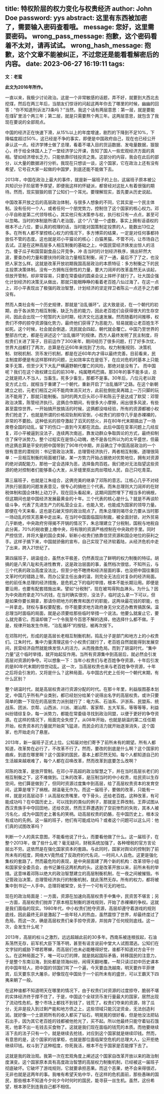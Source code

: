 title: 特权阶层的权力变化与权贵经济
author: John Doe
password: yys
abstract: 这里有东西被加密了，需要输入密码查看哦。
message: 您好，这里需要密码。
wrong_pass_message: 抱歉，这个密码看着不太对，请再试试。
wrong_hash_message: 抱歉，这个文章不能被纠正，不过您还是能看看解密后的内容。
date: 2023-06-27 16:19:11
tags:
---
**文：老蛮**<!--more-->

**此文为2016年所作。**

一直以来，我极少讨论政治。这是一个非常敏感的话题，弄不好，就要到大西北去挖煤，然后在两三年后，当朋友们惊讶的问起这两年你去了哪里的时候，幽幽的回答：“你不知道刑诉法73条吗？”当然，我这个话有两层意思：第一层，就是要能在煤矿里活个两三年；第二层，就是只需要熬个两三年。这两层意思，就包含了我现在要说的全部观点。

中国的经济正在快速下滑，从15%以上的年度增速，剧烈的下降到不足10%，下降幅度超过50%，这已经是不争的事实，即便是中国政府自己，现在也已经公开承认这一点。经济学博士做了总理，看着不堪入目的货运数据、发电量数据，狠狠心，终于给全体国人上了一堂经济学公开课，告知了国人一些宏观经济方面的真相。譬如经济增长乏力，只能依靠印钱投资之类。这部分的内容，我会在此后的部分，以大量的数据进行分析。我现在只想谈一谈，这个国家，它在政治上还有没有希望，它号召大家一起做的中国梦，到底还能不能做下去。

2013年，中国在政治上最大的事件，就是新一届班子的上台。这届班子原本被公共知识分子阶层寄予厚望，即便我这样的怀疑派，都曾经对这批人有着很强的期待。然而，现实狠狠的扇了公知们一个耳光。要理解现实，首先要从历史说起。

中国改革开放之后的高层政治体制，与很多人想象的不同，它其实是一个民主体制。没有任何一个人，或者任何一个朋党势力，控制住了这个国家的核心权力。邓小平自称是第二代领导核心，其实他只有决策参与权，执行权只有一点点，甚至可以忽略。当时的体制是所谓八老治国，这个“八”是一个虚数，事实上拥有话语权的根本不止八位，要认真的梳理的话，当时能对国策制定投票的人，能数出13位之多。在所有人都不掌控核心权力的情况下，多方博弈的结果，一定是对任何事都持放任不管的态度。这也就是邓小平猫论的核心：白猫黑猫，不管不问，让市场自己去试。正是在这种高层多人相互制衡的基础之上，中国民营经济焕发出惊人的活力。傻子瓜子和国营副食品公开竞争，冲 击当时的计划经济秩序，搞出轩然大波，要查办的力量和要扶持的政治力量相互制衡，闹了一通，最后不了了之，也没把人家怎么样。这就是改革开放初期我国高层政治的本质特征：多方制衡之下的民主投票决策体制。没有一方拥有压倒性的力量，要大刀阔斧的改革虽然无从谈起，但放开管制，却非常容易，只要在常委级的圆桌会议上摔杯子就行了。壮大国企强化计划经济的决策无从做出，那就只能眼睁睁的看着老百姓八仙过海了。在这一点上，邓小平表现出了极强的政治智慧，计划经济的坚定捍卫者陈云一点还手之力都没有。

然而人类社会有一个历史规律，那就是“治乱循环”。这大致是说，在一个朝代的初期，由于各派势力相互制衡，缺乏为恶的能力，因此老百姓们会获得很大的生存空间，因此会出现一个短暂的大治时期，经济文化迅速发展。然而随着时间推移，权贵们不停的掠夺资源强化势力，最终他们获得了为恶能力，轻易就能让老百姓生不如死。这个时候，社会就会倒退，流民就会四起，朝代就会覆亡。中国乃至世界的整部古代史，都是在讲述这个“治乱循环”的规律。西方人最终发明了民主制度，将权贵们关进了笼子，目前运作了300来年，期间经历了很多问题，打了好多次仗，世界大战都打了两次，总算是在近60年来找到了方向。权力制衡规则、决策机制、财税机制、货币发行机制，都是在近60年内才得以最终完善。目前看来，民主制度即便是有这样那样的问题，比如效率实在是低下，在应对危机时基本上只能束手无策，但至少天下大乱尸横遍野朝代覆亡的风险，那绝对是没有了。
而中国呢？我们在这个政权建立后的前30年，纯属瞎鸡巴搞，那30年的事不能多谈，总之就是把人不当人，当畜生。死多少畜生，那都不是事。30年后，八位元老以政变方式上位，就相当于重建了一个朝代，重新开启了“治乱循环”之路。在这个新朝建立之初，元老们相互之间不能肉体消灭对方，此前批倒批臭再踏上一万只脚的玩法不能用了，那就只能制衡。当时的两大巨头邓小平和陈云于是达成了默契：邓管政治决策，陈管经济执行。这俩合作期间，有很多大小摩擦，闹出很多风波，有些甚至震惊世界。一开始搞开放搞活的时候，这俩都没啥经验，所有的资源都被小权贵们抢走了，也就是所谓的价格双轨制和官倒，小权贵们的掠夺几乎是赤裸裸的，非常的不要脸。这种低劣的掠夺激起了滔天的怒火，并在80年代末期搞出了一场席卷全国的动乱，留下的伤口一直到今天都在流血。此后中国在变革问题上几经反复，邓小平被逼到没法子，连续两次南巡，靠发动群众争取舆论的方式，最终抑制住了保守派势力。整个过程实在是惊心动魄，绝不是各位所以为的太平盛世，但最终这俩总算是平安的把中国带到了90年代中期，并且确立了中国高层政治的一个很有意思的潜规则：书记管政治决策，总理管经济执行，两者相互制衡。道理很简单：一旦相互制衡的局面被打破，某一方势力开始占据绝对优势地位，拥有对资源的绝对调配能力，那他一定会选择为恶，选择鱼肉百姓。我们绝对无法指望这些资源的绝对控制者们能够善心大发，从牙缝里抠出肉丝喂给人民，自己只吃青菜。

第三届班子，也就是江朱组合，这俩完美的继承了邓陈的意志。江核心几乎不对经济执行层面的问题发表意见，很专心的搞他三个代表。而朱总理则大刀阔斧的在财税体制和国企体制上动刀子。现在回头看起来，这期间固然埋下了相当多的祸根，但这期间也是中国经济发展最黄金的十年。三个代表的核心是什么？就是不再谈阶级斗争，代表了先进生产力的私营企业主，也能入党，也能成为国家的领导力量。即便在今天来看，这也是石破天惊的政治观点了。而朱总理则竭尽全力要从当时那一场动乱的惊天恶果中走出来。在当时中国面临国际制裁，被全面封锁，对外贸易几乎断绝，中央政府穷得揭不开锅的情况下，朱总理建立了分税制，国税与地税自此分离，70%的税收要上缴中央，将有限的资源严格控制在中央政府手里。同时严控信贷，并将大量的国企卖掉，斩断小权贵们依靠信贷资源和国企地位的获利之手。这样子搞下来，中国就骄傲的宣布，自己实现了经济软着陆，从经济危机中走了出来，跨入21世纪了。

第四届班子，胡温组合，虽然水平极差，仍然表现出了鲜明的权力制衡的特征。胡搞的是八荣八耻和先进性教育，这是政治层面的事，虽然档次很低，不知所云，与三个代表的政治高度没法比，但至少他不瞎搀和经济层面的事，也没把中国往重回文革时代的错路上带。而办公室主任出身的温，则完全无法应对复杂的经济局面。他的前任朱总理的经济措施，是危机之下的临时举措，根本不能长期沿用。即便是要沿用，也要有配套措施出来。譬如“分税制”，现在被骂得狗血淋头。为什么？因为中央政府拿走70%的钱，在当时确实很穷，没法子，临时这么拿一下可以，但是如果你要长期拿，那请你把地方的教育和医疗的职能，这两块最花钱的职能，也一并拿走。财权与事权要配套。你不能要求地方政府身无分文还办教育搞医保。温总理当时面临的局面，就是必须要给那些临时举措一个说法。他要么就废止它，要么就完善它。而温却做了一个令我至今百思不解的选择，他选择什么都不做。于是，规律开始发生作用，“治乱循环”的按钮，被再次按下。

在邓陈时代，形成的是高层长老相互制衡机制，捣乱分子是部门和地方上的小权贵们。江朱时代，集中力量清理这些个小权贵们就行了，老百姓自然就能得到发展空间，民营经济自然就能焕发惊人的活力，从而挽救危局。而到了胡温时代，“集中力量”这个临时举措，就开始起反作用。当所有资源集中到高层后，就必然会引发高层对资源的争夺。可以想象一下：当年小权贵们与老百姓争夺资源，十年后引发的是80年代末期的惊世动乱。这一次，当高层权贵也来与老百姓争夺资源，十年之后将会引发的，又将是什么？这种局面，与中国古代史上任何一个朝代末期，有什么区别？

整个胡温时代，就是高层权贵进行资源分配的时代。在那十年里，利益版图基本划定，中国几乎所有产业类别，都已经划分给某个说得出名字的高层权贵。或许只要简单的数一下现在的高层势力派别就行了：电力系、石油系、沪浙系、民盟系、统战系、团派、京帮、山西派、川派、潮汕帮、客家帮、五大军系，等等等等，利益纠纷错综复杂，每一派势力，都能在常委级寻找到政治同盟，以便于更好的争夺资源。在这样的情况下，局面完全失控了。从08年开始，也就是胡温的第二任任期开始，权贵资本的力量就开始突飞猛进，而民企的活力就开始逐渐消失，这个国家，也开始走向了悬崖。

2013年，新一届班子正式上位。公知届对他们寄予了前所未有的期望。所有人都知道，改革势在必行了，不改革不行了。然而，要改的到底是什么啊？这个国家的痼疾，到底在哪里啊？这个国家的国民，基本上都茫然无知。每个人都知道自己的生活越来越艰难了，每个人都在召唤改革，然而改革到底要怎么改啊？

邓陈的改革，是放开管制。在邓小平高超的政治智慧之下，并在当时高层长老们的相互制衡之下，这不难做到。江朱的改革，是压制当时的中小权贵，给民资以生存空间，他们算是做到了，但同时资源过度集中到高层，给了高层权贵资本的发育空间，这算是埋下了祸根。胡温毫无作为。而这一届班子，要做的改革，只能有一样，就是对高层动手！从高层权贵嘴里，夺下骨头，还给老百姓。这种改革，有可能成功吗？在中国历史上，可以找到的类似的例子，那就是王莽改制。王莽试图从西汉贵族手中夺回田地，还给农民，然而王莽遭遇到了空前惨烈的失败，其本人被污名化，成为中国历史上著名的笑柄。动高层权贵的奶酪，在中国历史上，根本没有成功的先例。这一届的班子，他们有可能成功吗？或者这个问题可以这么问：他们真的试图改革吗？

判断一个人的真实意图，不能看他说了什么，而要看他做了什么。这一届班子，在整个2013年，做了些什么呢？毫无疑问，财税系统加强了，各种增税的官方言论层出不穷。这依然是在强化国家资本的套路。与此同时，国家对舆论的控制到了前所未有的程度，网络大V竟然成了反政府的代名词，一时间人人自危。这更是强化集权的套路了。然而最危险的表现，是中央层面建了两个新的机构：改革领导小组和国家安全委员会，由书记兼任这两机构的头。这是改革开放以来，前所未有的举措。这意味着邓陈以绝大的政治智慧建立的高层制衡机制，在一夜之间被摧毁。书记管政治决策，总理管经济执行的制衡机制，就此荡然无存。所有的权力，都将被集中到书记一人手中。总理将被架空，处于一个可有可无的地位。

现在的政治局面是：一方面，资源在加速向高层权贵手中集中，民资苦不堪言；另一方面，高层权贵们抛弃了原本相互制衡的游戏规则，开始了赤裸裸的争权。这就是我们面临的现实。1980年代，中小权贵们抢夺资源，高层却遵守着游戏的规则底线，因此最终无非是激起了一些年轻人的热血，虽然震惊了世界，却最终度过了危局。而这一次，确是高层权贵们亲手掠夺资源，并抛弃了任何规则底线。这一次，会发生什么呢？

2013年，高层的权斗之激烈，远远超越此前的30多年。西南系被连根拔起，石油系荡然无存，前军机大臣下落不明，甚至有谣言说前中堂大人试图潜逃。公知们在文字狱的威胁下噤若寒蝉，而高层们也未必能睡得好觉，谁都不知道对方会干什么。在这种局面之下，唯一可以打的牌，就是挑起国际矛盾，转移国民的注意力，于是整个东南沿海，到处都是领海纠纷，闹得天翻地覆。一帮只读过初中历史课本的中国年轻人，把中国的邻国们骂了一个遍，今天要血洗越南，明天要炸平菲律宾，后天要东京大屠杀，好像现在中国处于一个前所未有的盛世，可以王霸天下四夷来朝了一般。

在这种谁都不知道明天在哪里的情况下，由于权贵们对资源的过度掠夺，脆弱不堪的实体经济终于撑不住了，于是，中国这个全球货币发行量最大的国家，居然出现了流动性危机，整个市场上都找不到钱了，钱荒了。权贵们夺来的资源，除了瓜分，无非是投入到过剩产能和地方债之上，这些领域只能沉淀资金，无法创造利润。就好像一个土匪把所有的收入都买了钻石，明晃晃的很好看，但是他没法把钻石出手，因为其它老百姓的钱都被他抢光了，买不起。所以他最终只能守着钻石饿死，他拿不出一毛钱去买食物了。这就是我们现在面临的钱荒的本质。而他要继续活下去的法子只有一个，就是继续去抢钱，对应到这个国家就是继续印钱。然而，有意思的是，这个国家的钱掌柜，也就是那位面临架空危机的总理大人，公开拒绝继续印钱。权斗到了这种程度，你死我活，根本不在乎国家是否能撑下去了。

这就是我的政治观。我第一次在宏观角度上阐述这个国家自改革开放以来的政治制度演变。这个国家原本具有高度政治智慧的高层权力制衡机制，已经被这一届班子彻底破坏。它破坏了游戏规则，它就要承担恶果。而这个恶果，绝不会来得很迟，无非也就是这两年的事。我唯有希望天佑中华，在这样的危机面前，那些愚昧的国民，那些根本不知道今夕何夕今时何时的国民，能寻获一丝生机。虽然，这份希望，根本渺茫到连我自己都不相信。